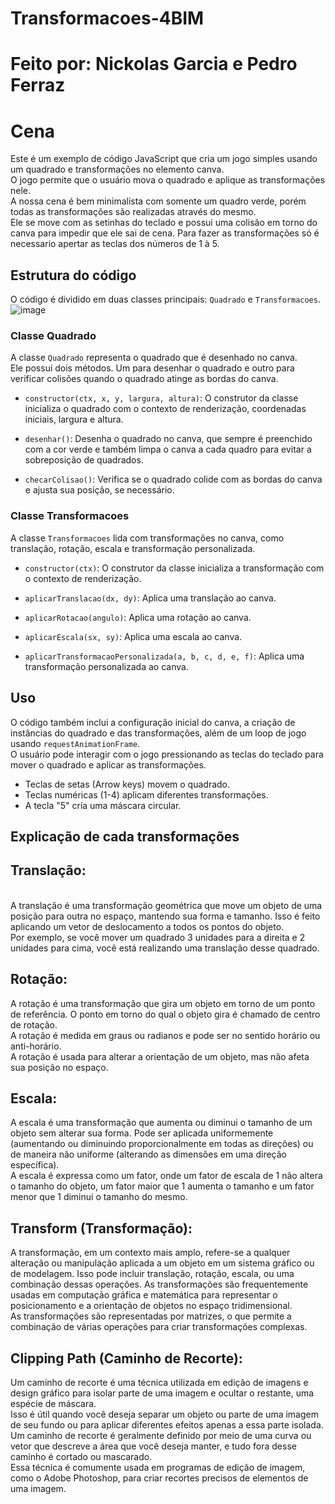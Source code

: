 # Transformacoes-4BIM
<h1>Feito por: Nickolas Garcia e Pedro Ferraz
<h1>Cena</h1>
Este é um exemplo de código JavaScript que cria um jogo simples usando um quadrado e transformações no elemento canva.<br> O jogo permite que o usuário mova o quadrado e aplique as transformações nele.<br> A nossa cena é bem minimalista com somente um quadro verde, porém todas as transformações são realizadas através do mesmo.<br>
Ele se move com as setinhas do teclado e possui uma colisão em torno do canva para impedir que ele sai de cena. Para fazer as transformações só é necessario apertar as teclas dos números de 1 à 5.<br>



## Estrutura do código

O código é dividido em duas classes principais: `Quadrado` e `Transformacoes`.
![image](https://github.com/PedroFRomao/Transformacoes-4BIM/assets/120103357/bf74b947-f1ae-4ba5-9186-29153374338e)

### Classe Quadrado

A classe `Quadrado` representa o quadrado que é desenhado no canva.<br> Ele possui dois métodos. Um para desenhar o quadrado e outro para verificar colisões quando o quadrado atinge as bordas do canva.

- `constructor(ctx, x, y, largura, altura)`: O construtor da classe inicializa o quadrado com o contexto de renderização, coordenadas iniciais, largura e altura.

- `desenhar()`: Desenha o quadrado no canva, que sempre é preenchido com a cor verde e também limpa o canva a cada quadro para evitar a sobreposição de quadrados.

- `checarColisao()`: Verifica se o quadrado colide com as bordas do canva e ajusta sua posição, se necessário.

### Classe Transformacoes

A classe `Transformacoes` lida com transformações no canva, como translação, rotação, escala e transformação personalizada.

- `constructor(ctx)`: O construtor da classe inicializa a transformação com o contexto de renderização.

- `aplicarTranslacao(dx, dy)`: Aplica uma translação ao canva.

- `aplicarRotacao(angulo)`: Aplica uma rotação ao canva.

- `aplicarEscala(sx, sy)`: Aplica uma escala ao canva.

- `aplicarTransformacaoPersonalizada(a, b, c, d, e, f)`: Aplica uma transformação personalizada ao canva.

## Uso

O código também inclui a configuração inicial do canva, a criação de instâncias do quadrado e das transformações, além de um loop de jogo usando `requestAnimationFrame`.<br> O usuário pode interagir com o jogo pressionando as teclas do teclado para mover o quadrado e aplicar as transformações.

- Teclas de setas (Arrow keys) movem o quadrado.
- Teclas numéricas (1-4) aplicam diferentes transformações.
- A tecla "5" cria uma máscara circular.

## Explicação de cada transformações

<h2>Translação:</h2><br>
A translação é uma transformação geométrica que move um objeto de uma posição para outra no espaço, mantendo sua forma e tamanho. Isso é feito aplicando um vetor de deslocamento a todos os pontos do objeto.<br>
Por exemplo, se você mover um quadrado 3 unidades para a direita e 2 unidades para cima, você está realizando uma translação desse quadrado.
<h2>Rotação:</h2>
A rotação é uma transformação que gira um objeto em torno de um ponto de referência. O ponto em torno do qual o objeto gira é chamado de centro de rotação. <br>
A rotação é medida em graus ou radianos e pode ser no sentido horário ou anti-horário.<br> A rotação é usada para alterar a orientação de um objeto, mas não afeta sua posição no espaço.
<h2>Escala:</h2>
A escala é uma transformação que aumenta ou diminui o tamanho de um objeto sem alterar sua forma. Pode ser aplicada uniformemente (aumentando ou diminuindo proporcionalmente em todas as direções) ou de maneira não uniforme (alterando as dimensões em uma direção específica). <br>
A escala é expressa como um fator, onde um fator de escala de 1 não altera o tamanho do objeto, um fator maior que 1 aumenta o tamanho e um fator menor que 1 diminui o tamanho do mesmo.
<h2>Transform (Transformação):</h2>
A transformação, em um contexto mais amplo, refere-se a qualquer alteração ou manipulação aplicada a um objeto em um sistema gráfico ou de modelagem. Isso pode incluir translação, rotação, escala, ou uma combinação dessas operações. As transformações são frequentemente usadas em computação gráfica e matemática para representar o posicionamento e a orientação de objetos no espaço tridimensional. <br>
As transformações são representadas por matrizes, o que permite a combinação de várias operações para criar transformações complexas.
<h2>Clipping Path (Caminho de Recorte):</h2>
Um caminho de recorte é uma técnica utilizada em edição de imagens e design gráfico para isolar parte de uma imagem e ocultar o restante, uma espécie de máscara. <br>
Isso é útil quando você deseja separar um objeto ou parte de uma imagem de seu fundo ou para aplicar diferentes efeitos apenas a essa parte isolada. Um caminho de recorte é geralmente definido por meio de uma curva ou vetor que descreve a área que você deseja manter, e tudo fora desse caminho é cortado ou mascarado. <br>
Essa técnica é comumente usada em programas de edição de imagem, como o Adobe Photoshop, para criar recortes precisos de elementos de uma imagem.
